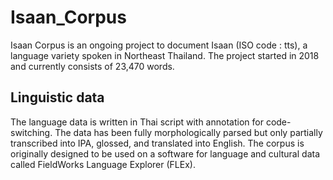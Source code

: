 # Isaan_Corpus
Isaan Corpus is an ongoing project to document Isaan (ISO code : tts), a language variety spoken in Northeast Thailand. The project started in 2018 and currently consists of 23,470 words.

## Linguistic data
The language data is written in Thai script with annotation for code-switching. The data has been fully morphologically parsed but only partially transcribed into IPA, glossed, and translated into English. The corpus is originally designed to be used on a software for language and cultural data called FieldWorks Language Explorer (FLEx).
